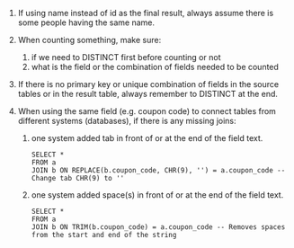 1. If using name instead of id as the final result, always assume there is some people having the same name.

2. When counting something, make sure:
   1) if we need to DISTINCT first before counting or not
   2) what is the field or the combination of fields needed to be counted

3. If there is no primary key or unique combination of fields in the source tables or in the result table, always remember to DISTINCT at the end.
   
4. When using the same field (e.g. coupon code) to connect tables from different systems (databases), if there is any missing joins:
   1) one system added tab in front of or at the end of the field text. 
      ```
      SELECT *
      FROM a
      JOIN b ON REPLACE(b.coupon_code, CHR(9), '') = a.coupon_code -- Change tab CHR(9) to ''
      ```
   2) one system added space(s) in front of or at the end of the field text. 
      ```
      SELECT *
      FROM a
      JOIN b ON TRIM(b.coupon_code) = a.coupon_code -- Removes spaces from the start and end of the string
      ```

